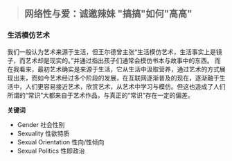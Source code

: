 > ## 网络性与爱：诚邀辣妹 "搞搞"如何"高高"
### 生活模仿艺术

我们一般认为艺术来源于生活，但王尔德曾主张“生活模仿艺术，生活事实上是镜子，而艺术却是现实的。”并通过指出孩子们通常会模仿书本与故事中的东西。
而在我看来，最初艺术确实是来源于生活，它从生活中汲取营养，通过艺术的方式展现出来，而如今艺术经过多个阶段的发展，在互联网逐渐普及的现在，逐渐融于生活中，人们更容易接近艺术，欣赏艺术，从艺术中学习与模仿。但这也造成了人们所谓的“常识”大都来自于艺术作品，与真正的“常识”存在一定的偏差。



**关键词**
- Gender 社会性别
- Sexuality 性欲特质
- Sexual Orientation 性向/性倾向
- Sexual Politics 性即政治
